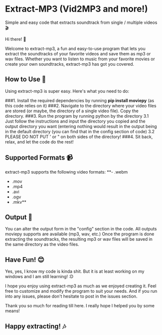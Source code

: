 # Extract-MP3 (Vid2MP3 and more!)
Simple and easy code that extracts soundtrack from single / multiple videos 🎬

Hi there! 👋

Welcome to extract-mp3, a fun and easy-to-use program that lets you extract the soundtracks of your favorite videos and save them as mp3 or wav files. Whether you want to listen to music from your favorite movies or create your own soundtracks, extract-mp3 has got you covered.

## How to Use  🔧
Using extract-mp3 is super easy. Here's what you need to do:

###1. Install the required dependencies by running **pip install moviepy**  (as this code relies on it)
###2. Navigate to the directory where your video files are stored (or maybe, the directory of a single video file). Copy the directory.
###3. Run the program by running python by the directory 
3.1 Just follow the instructions and input the directory you copied and the output directory you want (entering nothing would result in the output being in the default directory (you can find that in the config section of code)
3.2 PLEASE DO NOT PUT ' or " on both sides of the directory!
###4. Sit back, relax, and let the code do the rest!

## Supported Formats 📹
extract-mp3 supports the following video formats:
**- .webm
- .mov
- .mp4
- .avi
- .ogv
- .mkv**

## Output 💾
You can alter the output form in the "config" section in the code. All outputs moviepy supports are available (mp3, wav, etc.)
Once the program is done extracting the soundtracks, the resulting mp3 or wav files will be saved in the same directory as the video files.

## Have Fun! 😊
Yes, yes, I know my code is kinda shit. But it is at least working on my windows and I am still learning! :D

I hope you enjoy using extract-mp3 as much as we enjoyed creating it. Feel free to customize and modify the program to suit your needs. And if you run into any issues, please don't hesitate to post in the issues section.

Thank you so much for reading till here. I really hope I helped you by some means!

## Happy extracting! 🎶

